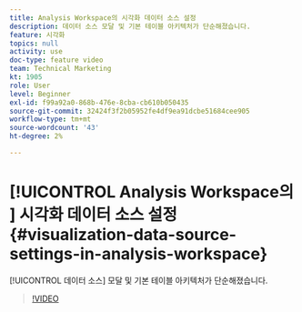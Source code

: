 ```yaml
---
title: Analysis Workspace의 시각화 데이터 소스 설정
description: 데이터 소스 모달 및 기본 테이블 아키텍처가 단순해졌습니다.
feature: 시각화
topics: null
activity: use
doc-type: feature video
team: Technical Marketing
kt: 1905
role: User
level: Beginner
exl-id: f99a92a0-868b-476e-8cba-cb610b050435
source-git-commit: 32424f3f2b05952fe4df9ea91dcbe51684cee905
workflow-type: tm+mt
source-wordcount: '43'
ht-degree: 2%

---
```


#  [!UICONTROL Analysis Workspace의 ] 시각화 데이터 소스 설정 {#visualization-data-source-settings-in-analysis-workspace}

[!UICONTROL 데이터 소스] 모달 및 기본 테이블 아키텍처가 단순해졌습니다.

>[!VIDEO](https://video.tv.adobe.com/v/23729/?quality=12)
